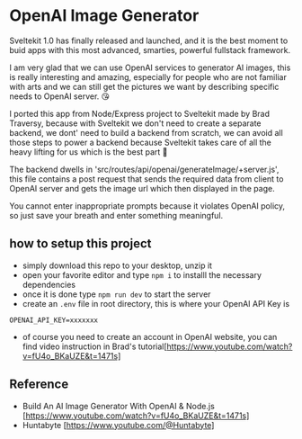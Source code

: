 # OpenAI Image Generator

Sveltekit 1.0 has finally released and launched, and it is the best moment to buid apps with this most advanced, smarties, powerful fullstack framework. 

I am very glad that we can use OpenAI services to generator AI images, this is really interesting and amazing, especially for people who are not familiar with arts and we can still get the pictures we want by describing specific needs to OpenAI server. 😘

I ported this app from Node/Express project to Sveltekit made by Brad Traversy, because with Sveltekit we don't need to create a separate backend, we dont' need to build a backend from scratch, we can avoid all those steps to power a backend because Sveltekit takes care of all the heavy lifting for us which is the best part 🤩

The backend dwells in 'src/routes/api/openai/generateImage/+server.js', this file contains a post request that sends the required data from client to OpenAI server and gets the image url which then displayed in the page.

You cannot enter inappropriate prompts because it violates OpenAI policy, so just save your breath and enter something meaningful.

## how to setup this project

- simply download this repo to your desktop, unzip it
- open your favorite editor and type `npm i` to installl the necessary dependencies
- once it is done type `npm run dev` to start the server
- create an `.env` file in root directory, this is where your OpenAI API Key is
```
OPENAI_API_KEY=xxxxxxx
```
- of course you need to create an account in OpenAI website, you can find video instruction in Brad's tutorial[https://www.youtube.com/watch?v=fU4o_BKaUZE&t=1471s]



## Reference
- Build An AI Image Generator With OpenAI & Node.js [https://www.youtube.com/watch?v=fU4o_BKaUZE&t=1471s]
- Huntabyte [https://www.youtube.com/@Huntabyte]